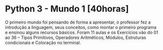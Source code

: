 # Python 3 - Mundo 1 [40horas]

 O primeiro mundo foi pensando de forma a apresentar, o professor fez a introdução a linguagem, seus conceitos, como montar o primeiro programa e ensinou alguns recursos básicos.
Foram 11 aulas e os Exercícios vão do 01 ao 36 – Tipos Primitivos, Operadores Aritméticos, Módulos, Estruturas condicionais e Coloração no terminal. 

